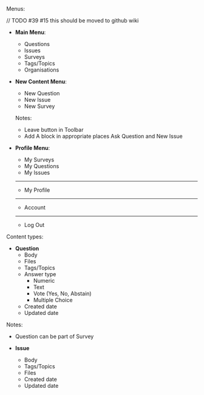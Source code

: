 Menus:

// TODO #39 #15 this should be moved to github wiki

- **Main Menu**:
  - Questions
  - Issues
  - Surveys
  - Tags/Topics
  - Organisations

- **New Content Menu**:
  - New Question
  - New Issue
  - New Survey

  Notes:
  - Leave button in Toolbar
  - Add A block in appropriate places Ask Question and New Issue


- **Profile Menu**:
  - My Surveys
  - My Questions
  - My Issues
  ------
  - My Profile
  ------
  - Account
  ------
  - Log Out

Content types:

  - **Question**
    - Body
    - Files
    - Tags/Topics
    - Answer type
      - Numeric
      - Text
      - Vote (Yes, No, Abstain)
      - Multiple Choice
    - Created date
    - Updated date

  Notes:
   - Question can be part of Survey


  - **Issue**
    - Body
    - Tags/Topics
    - Files
    - Created date
    - Updated date
